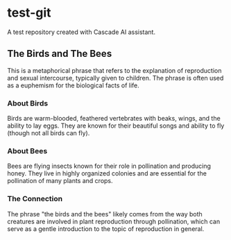 # test-git

A test repository created with Cascade AI assistant.

## The Birds and The Bees

This is a metaphorical phrase that refers to the explanation of reproduction and sexual intercourse, typically given to children. The phrase is often used as a euphemism for the biological facts of life.

### About Birds
Birds are warm-blooded, feathered vertebrates with beaks, wings, and the ability to lay eggs. They are known for their beautiful songs and ability to fly (though not all birds can fly).

### About Bees
Bees are flying insects known for their role in pollination and producing honey. They live in highly organized colonies and are essential for the pollination of many plants and crops.

### The Connection
The phrase "the birds and the bees" likely comes from the way both creatures are involved in plant reproduction through pollination, which can serve as a gentle introduction to the topic of reproduction in general.
